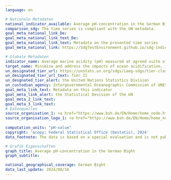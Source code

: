 ```yaml
---
language: en    

# Nationale Metadaten    
national_indicator_available: Average pH-concentration in the German Bight    
comparison_sdg: The time series is compliant with the UN metadata.    
goal_meta_national_link_De: 
goal_meta_national_link_text_De: 
goal_meta_national_link_text: Metadata on the presented time series
goal_meta_national_link: https://SdgTestEnvironment.github.io/sdg-indicators/public/Meta/14.3.1.pdf    

# Globale Metadaten    
indicator_name: Average marine acidity (pH) measured at agreed suite of representative sampling stations    
target_name: Minimize and address the impacts of ocean acidification, including through enhanced scientific cooperation at all levels    
un_designated_tier_url: https://unstats.un.org/sdgs/iaeg-sdgs/tier-classification/    
un_designated_tier_url_text: Tier II    
un_desgnated_tier_alert: the United Nations Statistics Division    
un_custodian_agency: Intergovernmental Oceanographic Commission of UNESCO (IOC-UNESCO)    
goal_meta_link_text: Metadata on this indicator    
goal_meta_link_alert: the Statistical Devision of the UN    
goal_meta_2_link_text:     
goal_meta_3_link_text:         
# Datenquellen
source_organisation_1: <a href="https://www.bsh.de/EN/Home/home_node.htm" target="_blank"> Federal Maritime and Hydrographic Agency </a>
source_organisation_logo_1: <a href="https://www.bsh.de/EN/Home/home_node.htm" target="_blank"><img src="https://sdg-indikatoren.de/public/OrgImgEn/bsh.png" alt="Logo bsh" style="height:60px; width:148px"/></a>
    
computation_units: "pH-value"    
copyright: '&copy; Federal Statistical Office (Destatis), 2024'    
data_footnote: The data is based on a special evaluation and is not publicly available.    

# Grafik Eigenschaften    
graph_title: Average pH-concentration in the German Bight
graph_subtitle:     

national_geographical_coverage: German Bight    
data_last_update: 2024/08/16    
---
```


<span></span>